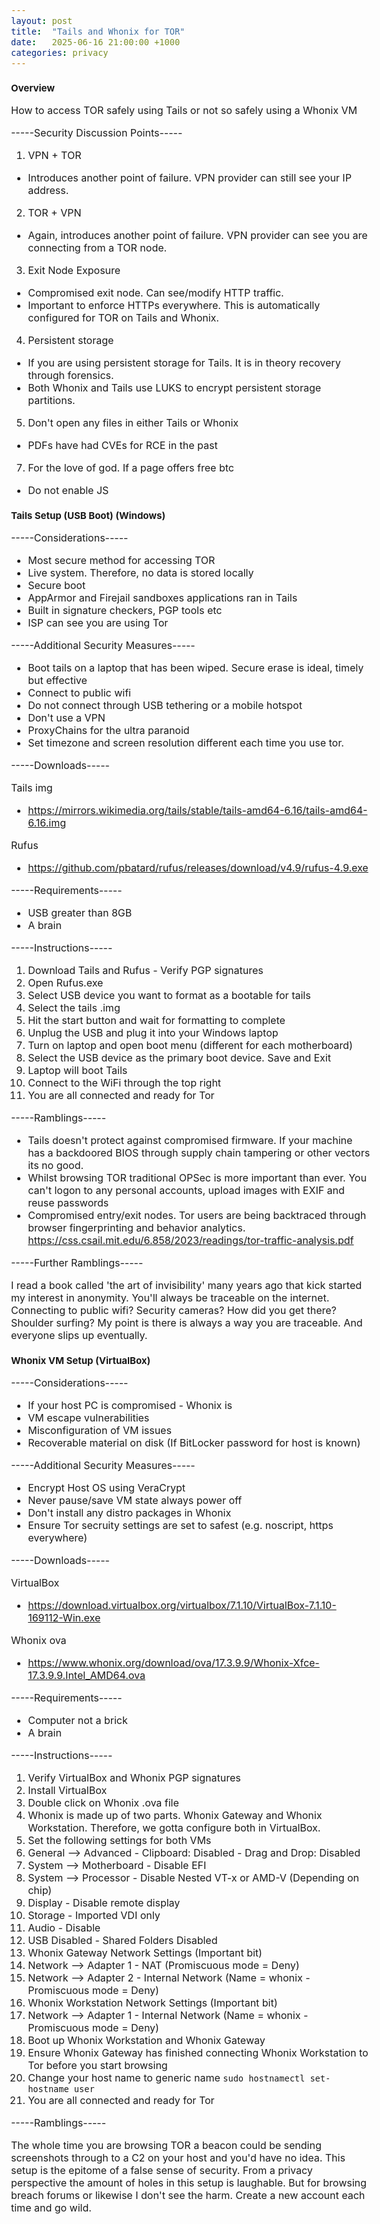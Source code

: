 ```yaml
---
layout: post
title:  "Tails and Whonix for TOR"
date:   2025-06-16 21:00:00 +1000
categories: privacy
---
```


<style>
  body { font-size: 16px; }
  body {font-family: 'Inter', sans-serif}
  h1 { font-size: 19px !important; }
  h2 { font-size: 17px !important; }
  h3 { font-size: 15px !important; }
</style>

### Overview 
How to access TOR safely using Tails or not so safely using a Whonix VM

-----Security Discussion Points-----
1. VPN + TOR
- Introduces another point of failure. VPN provider can still see your IP address.
2. TOR + VPN 
- Again, introduces another point of failure. VPN provider can see you are connecting from a TOR node.
3. Exit Node Exposure
- Compromised exit node. Can see/modify HTTP traffic. 
- Important to enforce HTTPs everywhere. This is automatically configured for TOR on Tails and Whonix.
4. Persistent storage
- If you are using persistent storage for Tails. It is in theory recovery through forensics.
- Both Whonix and Tails use LUKS to encrypt persistent storage partitions.
5. Don't open any files in either Tails or Whonix
- PDFs have had CVEs for RCE in the past 
7. For the love of god. If a page offers free btc
- Do not enable JS

### Tails Setup (USB Boot) (Windows)
-----Considerations-----
- Most secure method for accessing TOR
- Live system. Therefore, no data is stored locally
- Secure boot
- AppArmor and Firejail sandboxes applications ran in Tails
- Built in signature checkers, PGP tools etc
- ISP can see you are using Tor

-----Additional Security Measures-----
- Boot tails on a laptop that has been wiped. Secure erase is ideal, timely but effective
- Connect to public wifi
- Do not connect through USB tethering or a mobile hotspot
- Don't use a VPN
- ProxyChains for the ultra paranoid
- Set timezone and screen resolution different each time you use tor.

-----Downloads-----

Tails img
- https://mirrors.wikimedia.org/tails/stable/tails-amd64-6.16/tails-amd64-6.16.img

Rufus
- https://github.com/pbatard/rufus/releases/download/v4.9/rufus-4.9.exe

-----Requirements-----
- USB greater than 8GB
- A brain

-----Instructions-----
1. Download Tails and Rufus - Verify PGP signatures
2. Open Rufus.exe
3. Select USB device you want to format as a bootable for tails
4. Select the tails .img
5. Hit the start button and wait for formatting to complete
6. Unplug the USB and plug it into your Windows laptop
7. Turn on laptop and open boot menu (different for each motherboard)
8. Select the USB device as the primary boot device. Save and Exit
9. Laptop will boot Tails
10. Connect to the WiFi through the top right
11. You are all connected and ready for Tor

-----Ramblings-----
- Tails doesn't protect against compromised firmware. If your machine has a backdoored BIOS through supply chain tampering or other vectors its no good.
- Whilst browsing TOR traditional OPSec is more important than ever. You can't logon to any personal accounts, upload images with EXIF and reuse passwords
- Compromised entry/exit nodes. Tor users are being backtraced through browser fingerprinting and behavior analytics. https://css.csail.mit.edu/6.858/2023/readings/tor-traffic-analysis.pdf 

-----Further Ramblings-----

I read a book called 'the art of invisibility' many years ago that kick started my interest in anonymity. 
You'll always be traceable on the internet. 
Connecting to public wifi? Security cameras? How did you get there? Shoulder surfing?
My point is there is always a way you are traceable. And everyone slips up eventually.

### Whonix VM Setup (VirtualBox)
-----Considerations-----
- If your host PC is compromised - Whonix is
- VM escape vulnerabilities
- Misconfiguration of VM issues
- Recoverable material on disk (If BitLocker password for host is known)

-----Additional Security Measures-----
- Encrypt Host OS using VeraCrypt
- Never pause/save VM state always power off
- Don't install any distro packages in Whonix
- Ensure Tor secruity settings are set to safest (e.g. noscript, https everywhere)

-----Downloads-----

VirtualBox
- https://download.virtualbox.org/virtualbox/7.1.10/VirtualBox-7.1.10-169112-Win.exe

Whonix ova
- https://www.whonix.org/download/ova/17.3.9.9/Whonix-Xfce-17.3.9.9.Intel_AMD64.ova

-----Requirements-----
- Computer not a brick 
- A brain

-----Instructions-----
1. Verify VirtualBox and Whonix PGP signatures
2. Install VirtualBox
3. Double click on Whonix .ova file
4. Whonix is made up of two parts. Whonix Gateway and Whonix Workstation. Therefore, we gotta configure both in VirtualBox.
5. Set the following settings for both VMs
6. General --> Advanced - Clipboard: Disabled - Drag and Drop: Disabled
7. System --> Motherboard - Disable EFI
8. System --> Processor - Disable Nested VT-x or AMD-V (Depending on chip)
9. Display - Disable remote display
10. Storage - Imported VDI only
11. Audio - Disable
12. USB Disabled - Shared Folders Disabled
13. Whonix Gateway Network Settings (Important bit)
14. Network --> Adapter 1 - NAT (Promiscuous mode = Deny)
15. Network --> Adapter 2 - Internal Network (Name = whonix - Promiscuous mode = Deny)
16. Whonix Workstation Network Settings (Important bit) 
17. Network --> Adapter 1 - Internal Network (Name = whonix - Promiscuous mode = Deny)
18. Boot up Whonix Workstation and Whonix Gateway
19. Ensure Whonix Gateway has finished connecting Whonix Workstation to Tor before you start browsing
20. Change your host name to generic name ```sudo hostnamectl set-hostname user```
21. You are all connected and ready for Tor

-----Ramblings-----

The whole time you are browsing TOR a beacon could be sending screenshots through to a C2 on your host and you'd have no idea. This setup
is the epitome of a false sense of security.
From a privacy perspective the amount of holes in this setup is laughable.
But for browsing breach forums or likewise I don't see the harm. Create a new account each time and go wild.